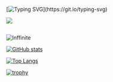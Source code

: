 [![Typing SVG](https://readme-typing-svg.herokuapp.com/?lines=Hello+Human+...)](https://git.io/typing-svg)

![](https://komarev.com/ghpvc/?username=Inffinite&style=for-the-badge)

## ##

<img align="center" src="https://github-readme-streak-stats.herokuapp.com/?user=Inffinite" alt="Inffinite" />

<p align="center">
  
[![GitHub stats](https://github-readme-stats.anuraghazra1.vercel.app/api?username=Inffinite&theme=dark&count_private=true&include_all_commits=true&show_icons=true)](https://github.com/Inffinite)

[![Top Langs](https://github-readme-stats.vercel.app/api/top-langs/?username=Inffinite&layout=compact&theme=dark)](https://github.com/anuraghazra/github-readme-stats)
</p>

[![trophy](https://github-profile-trophy.vercel.app/?username=Inffinite&theme=gruvbox)](https://github.com/ryo-ma/github-profile-trophy)

